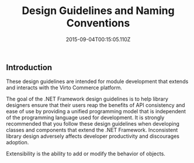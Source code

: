 ﻿---
title: Design Guidelines and Naming Conventions
description: Design guidelines and naming conventions in Virto Commerce
layout: docs
date: 2015-09-04T00:15:05.110Z
priority: 4
---
## Introduction

These design guidelines are intended for module development that extends and interacts with the Virto Commerce platform.

The goal of the .NET Framework design guidelines is to help library designers ensure that their users reap the benefits of API consistency and ease of use by providing a unified programming model that is independent of the programming language used for development. It is strongly recommended that you follow these design guidelines when developing classes and components that extend the .NET Framework. Inconsistent library design adversely affects developer productivity and discourages adoption.

Extensibility is the ability to add or modify the behavior of objects.
